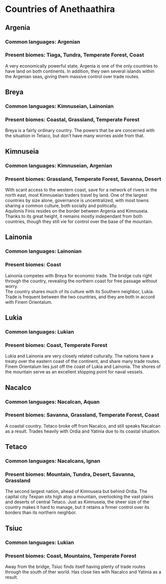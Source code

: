 # Countries of Anethaathira

## Argenia

### Common languages: Argenian
### Present biomes: Tiaga, Tundra, Temperate Forest, Coast

A very economically powerful state, Argenia is one of the only countries to have land on both continents. In addition, they own several islands within the Argenian seas, giving them massive control over trade routes.

## Breya

### Common languages: Kimnuseian, Lainonian
### Present biomes: Coastal, Grassland, Temperate Forest

Breya is a fairly ordinary country. The powers that be are concerned with the situation in Tetaco, but don't have many worries aside from that.

## Kimnuseia

### Common languages: Kimnuseian, Argenian
### Present biomes: Grassland, Temperate Forest, Savanna, Desert

With scant access to the western coast, save for a network of rivers in the north east, most Kimnuseian traders travel by land. One of the largest countries by size alone, governance is uncentralized, with most towns sharing a common culture, both socially and politically.  
Aquilonis Finis resides on the border between Argenia and Kimnuseia. Thanks to its great height, it remains mostly independant from both countries, though they still vie for control over the base of the mountain.

## Lainonia

### Common languages: Lainonian
### Present biomes: Coast

Lainonia competes with Breya for economic trade. The bridge cuts right through the country, revealing the northern coast for free passage without worry.  
The country shares much of its culture with its Southern neighbor, Lukia. Trade is frequent between the two countries, and they are both in accord with Finem Orientalum.

## Lukia

### Common languages: Lukian
### Present biomes: Coast, Temperate Forest

Lukia and Lainonia are very closely related culturally. The nations have a treaty over the eastern coast of the continent, and share many trade routes.  
Finem Orientalum lies just off the coast of Lukia and Lainonia. The shores of the mountain serve as an excellent stopping point for naval vessels.

## Nacalco

### Common languages: Nacalcan, Aquan
### Present biomes: Savanna, Grassland, Temperate Forest, Coast

A coastal country. Tetaco broke off from Nacalco, and still speaks Nacalcan as a result. Trades heavily with Ordia and Yatinia due to its coastal situation.

## Tetaco

### Common languages: Nacalcans, Ignan
### Present biomes: Mountain, Tundra, Desert, Savanna, Grassland

The second largest nation, ahead of Kimnuseia but behind Ordia. The capital city Texpan sits high atop a mountain, overlooking the vast plains and deserts of central Tetaco. Just as Kimnuseia, the sheer size of the country makes it hard to manage, but it retains a firmer control over its borders than its northern neighbor.

## Tsiuc

### Common languages: Lukian
### Present biomes: Coast, Mountains, Temperate Forest

Away from the bridge, Tsiuc finds itself having plenty of trade routes through the south of ther world. Has close ties with Nacalco and Yatinia as a result.
